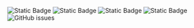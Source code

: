 ![Static Badge](https://img.shields.io/badge/blacklists-61-000000) ![Static Badge](https://img.shields.io/badge/blacklisted-2983007-cc0000) ![Static Badge](https://img.shields.io/badge/whitelisted-2251-00CC00) ![Static Badge](https://img.shields.io/badge/streaming_blacklist-28107-000000) ![GitHub issues](https://img.shields.io/github/issues/fabriziosalmi/blacklists)
